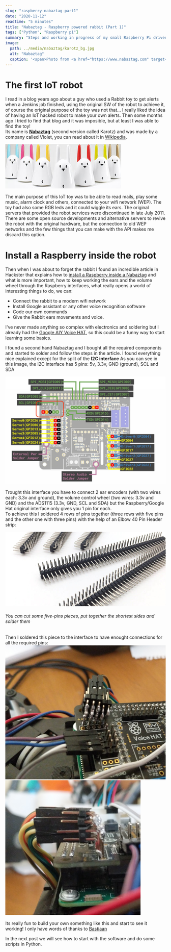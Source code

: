 ```yaml
---
slug: "raspberry-nabaztag-part1"
date: "2020-11-12"
readtime: "5 minutes"
title: "Nabaztag - Raspberry powered rabbit (Part 1)"
tags: ["Python", "Raspberry pi"]
summary: "Steps and working in progress of my small Raspberry Pi driven robot"
image:
  path: ../media/nabaztag/karotz_bg.jpg
  alt: "Nabaztag"
  caption: '<span>Photo from <a href="https://www.nabaztag.com" target="_blank">Nabaztag site</a></span>'
---
```

# The first IoT robot
I read in a blog years ago about a guy who used a Rabbit toy to get alerts when a Jenkins job finished, using the original SW of the robot to achieve it, of course the original purpose of the toy was not that... I really liked the idea of having an IoT hacked robot to make your own alerts. Then some months ago I tried to find that blog and it was imposible, but at least I was able to find the toy!  
Its name is [**Nabaztag**](https://en.wikipedia.org/wiki/Nabaztag) (second version called Karotz) and was made by a company called Violet, you can read about it in [Wikipedia](https://en.wikipedia.org/wiki/Nabaztag). 

![Nabaztag](../media/nabaztag/nabaztag.jpeg)

The main purpose of this IoT toy was to be able to read mails, play some music, alarm clock and others, connected to your wifi network (WEP). The toy had also some RGB leds and it could wiggle its ears.
The original servers that provided the robot services were discontinued in late July 2011. There are some open source developments and alternative servers to revive the robot with the original hardware, but the connection to old WEP networks and the few things that you can make with the API makes me discard this option.

# Install a Raspberry inside the robot
Then when I was about to forget the rabbit I found an incredible article in Hackster that explains how to [install a Raspberry inside a Nabaztag](https://www.hackster.io/bastiaan-slee/nabaztag-gets-a-new-life-with-google-aiy-e9f2c8) and what is more important, how to keep working the ears and the volume wheel through the Raspberry interfaces, what really opens a world of interesting things to do, we can: 
- Connect the rabbit to a modern wifi network
- Install Google assistant or any other voice recognition software
- Code our own commands
- Give the Rabbit ears movements and voice.


I've never made anything so complex with electronics and soldering but I already had the [Google AIY Voice HAT](https://aiyprojects.withgoogle.com/voice-v1/), so this could be a funny way to start learning some basics.

I found a second hand Nabaztag and I bought all the required components and started to solder and follow the steps in the article. I found everything nice explained except for the split of the **I2C interface** 
As you can see in this image, the I2C interface has 5 pins: 5v, 3.3v, GND (ground), SCL and SDA

![I2C](../media/nabaztag/google_aiy_voice_hat.jpeg)

Trought this interface you have to connect 2 ear encoders (with two wires each: 3.3v and ground), the volume control wheel (two wires: 3.3v and GND) and the ADS1115 (3.3v, GND, SCL and SDA) but the Raspberry/Google Hat original interface only gives you 1 pin for each.  
To achieve this I soldered 4 rows of pins together (three rows with five pins and the other one with three pins) with the help of an Elbow 40 Pin Header strip:

![I2C](../media/nabaztag/pin_strip.jpg)

###### You can cut some five-pins pieces, put together the shortest sides and solder them

Then I soldered this piece to the interface to have enought connections for all the required pins:  
![I2C](../media/nabaztag/I2C_one.png) 
![I2C](../media/nabaztag/I2C_two.png)




Its really fun to build your own something like this and start to see it working! I only have words of thanks to [Bastiaan](https://www.hackster.io/bastiaan-slee)



In the next post we will see how to start with the software and do some scripts in Python.
